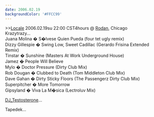 ```yaml
---
date: 2006.02.19
backgroundColor: '#FFCC99'
---
```


\>>[Locale](http://www.localeevents.com/) 2006.02.19su 22:00 CST4hours @ [Rodan](http://www.rodan.ws/), Chicago  
Krazytrazy...  
Juana Molina � S�lvese Quien Pueda (four tet ugly remix)  
Dizzy Gillespie � Swing Low, Sweet Cadillac (Gerardo Frisina Extended Remix)  
Tinstar � Sunshine (Masters At Work Underground House)  
Jamez � People Will Believe  
Mylo � Doctor Pressure (Dirty Club Mix)  
Rob Dougan � Clubbed to Death (Tom Middleton Club Mix)  
Dave Gahan � Dirty Sticky Floors (The Passengerz Dirty Club Mix)  
Superpitcher � More Tomorrow  
Gipsyland � Viva La M�sica (Lectroluv Mix)  

[DJ\_Testosterone](http://www.elleinad.ca/)...  


Tapedek...